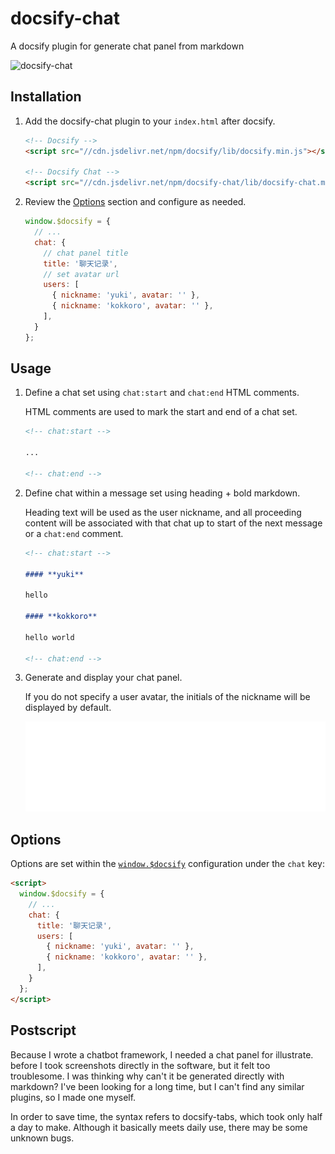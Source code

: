 # docsify-chat

A docsify plugin for generate chat panel from markdown

![docsify-chat](https://vip2.loli.io/2022/05/09/cC1HmVvPe9jQLpk.jpg)

## Installation

1. Add the docsify-chat plugin to your `index.html` after docsify.

   ```html
   <!-- Docsify -->
   <script src="//cdn.jsdelivr.net/npm/docsify/lib/docsify.min.js"></script>

   <!-- Docsify Chat -->
   <script src="//cdn.jsdelivr.net/npm/docsify-chat/lib/docsify-chat.min.js"></script>
   ```

2. Review the [Options](#options) section and configure as needed.

   ```javascript
   window.$docsify = {
     // ...
     chat: {
       // chat panel title
       title: '聊天记录',
       // set avatar url
       users: [
         { nickname: 'yuki', avatar: '' },
         { nickname: 'kokkoro', avatar: '' },
       ],
     }
   };
   ```

## Usage

1. Define a chat set using `chat:start` and `chat:end` HTML comments.

   HTML comments are used to mark the start and end of a chat set.

   ```markdown
   <!-- chat:start -->

   ...

   <!-- chat:end -->
   ```

2. Define chat within a message set using heading + bold markdown.

   Heading text will be used as the user nickname, and all proceeding content will be associated with that chat up to start of the next message or a `chat:end` comment.

   ```markdown
   <!-- chat:start -->

   #### **yuki**

   hello

   #### **kokkoro**

   hello world

   <!-- chat:end -->
   ```

3. Generate and display your chat panel.

   If you do not specify a user avatar, the initials of the nickname will be displayed by default.

   ![demo](/demo.svg)

## Options

Options are set within the [`window.$docsify`](https://docsify.js.org/#/configuration) configuration under the `chat` key:

```html
<script>
  window.$docsify = {
    // ...
    chat: {
      title: '聊天记录',
      users: [
        { nickname: 'yuki', avatar: '' },
        { nickname: 'kokkoro', avatar: '' },
      ],
    }
  };
</script>
```

## Postscript

Because I wrote a chatbot framework, I needed a chat panel for illustrate. before I took screenshots directly in the software, but it felt too troublesome. I was thinking why can't it be generated directly with markdown? I've been looking for a long time, but I can't find any similar plugins, so I made one myself.

In order to save time, the syntax refers to docsify-tabs, which took only half a day to make. Although it basically meets daily use, there may be some unknown bugs.
